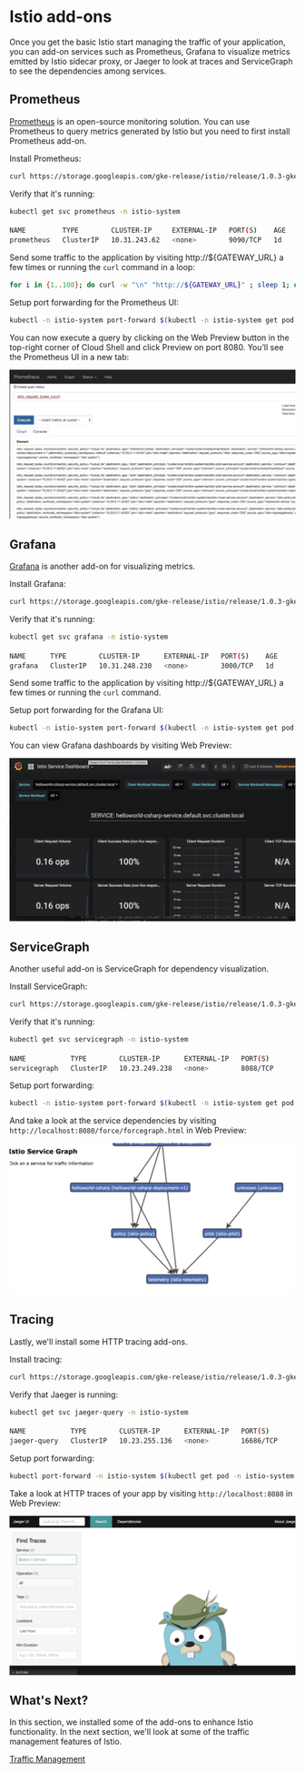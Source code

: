 # Istio add-ons
Once you get the basic Istio start managing the traffic of your application, you can add-on services such as Prometheus, Grafana to visualize metrics emitted by Istio sidecar proxy, or Jaeger to look at traces and ServiceGraph to see the dependencies among services. 

## Prometheus
[Prometheus](https://prometheus.io/) is an open-source monitoring solution. You can use Prometheus to query metrics generated by Istio but you need to first install Prometheus add-on.

Install Prometheus:
```bash
curl https://storage.googleapis.com/gke-release/istio/release/1.0.3-gke.3/patches/install-prometheus.yaml | kubectl apply -n istio-system -f -
```

Verify that it's running:
```bash
kubectl get svc prometheus -n istio-system

NAME         TYPE        CLUSTER-IP     EXTERNAL-IP   PORT(S)    AGE
prometheus   ClusterIP   10.31.243.62   <none>        9090/TCP   1d
```

Send some traffic to the application by visiting http://${GATEWAY_URL} a few times or running the `curl` command in a loop: 

```bash
for i in {1..100}; do curl -w "\n" "http://${GATEWAY_URL}" ; sleep 1; done
```

Setup port forwarding for the Prometheus UI:
```bash
kubectl -n istio-system port-forward $(kubectl -n istio-system get pod -l app=prometheus -o jsonpath='{.items[0].metadata.name}') 8080:9090
```

You can now execute a query by clicking on the Web Preview button in the top-right corner of Cloud Shell and click Preview on port 8080. You’ll see the Prometheus UI in a new tab: 

![Prometheus](./images/prometheus.png)

## Grafana
[Grafana](https://grafana.com/) is another add-on for visualizing metrics. 

Install Grafana:
```bash
curl https://storage.googleapis.com/gke-release/istio/release/1.0.3-gke.3/patches/install-grafana.yaml | kubectl apply -n istio-system -f -
```

Verify that it's running:
```bash
kubectl get svc grafana -n istio-system

NAME      TYPE        CLUSTER-IP      EXTERNAL-IP   PORT(S)    AGE
grafana   ClusterIP   10.31.248.230   <none>        3000/TCP   1d
```

Send some traffic to the application by visiting http://${GATEWAY_URL} a few times or running the `curl` command. 

Setup port forwarding for the Grafana UI:
```bash
kubectl -n istio-system port-forward $(kubectl -n istio-system get pod -l app=grafana -o jsonpath='{.items[0].metadata.name}') 8080:3000
```

You can view Grafana dashboards by visiting Web Preview:

![Grafana](./images/grafana.png)

## ServiceGraph
Another useful add-on is ServiceGraph for dependency visualization. 

Install ServiceGraph: 
```bash
curl https://storage.googleapis.com/gke-release/istio/release/1.0.3-gke.3/patches/install-servicegraph.yaml | kubectl apply -n istio-system -f -
```

Verify that it's running:
```bash
kubectl get svc servicegraph -n istio-system

NAME           TYPE        CLUSTER-IP      EXTERNAL-IP   PORT(S)
servicegraph   ClusterIP   10.23.249.238   <none>        8088/TCP
```

Setup port forwarding:
```bash
kubectl -n istio-system port-forward $(kubectl -n istio-system get pod -l app=servicegraph -o jsonpath='{.items[0].metadata.name}') 8080:8088
```
And take a look at the service dependencies by visiting `http://localhost:8080/force/forcegraph.html` in Web Preview:

![Service Graph](./images/servicegraph.png)

## Tracing
Lastly, we'll install some HTTP tracing add-ons. 

Install tracing:
```bash
curl https://storage.googleapis.com/gke-release/istio/release/1.0.3-gke.3/patches/install-tracing.yaml | kubectl apply -n istio-system -f -
```

Verify that Jaeger is running:
```bash
kubectl get svc jaeger-query -n istio-system

NAME           TYPE        CLUSTER-IP      EXTERNAL-IP   PORT(S)
jaeger-query   ClusterIP   10.23.255.136   <none>        16686/TCP
```

Setup port forwarding:
```bash
kubectl port-forward -n istio-system $(kubectl get pod -n istio-system -l app=jaeger -o jsonpath='{.items[0].metadata.name}') 8080:16686
```

Take a look at HTTP traces of your app by visiting `http://localhost:8080` in Web Preview:

![Jaeger](./images/jaeger.png)

## What's Next?
In this section, we installed some of the add-ons to enhance Istio functionality. In the next section, we'll look at some of the traffic management features of Istio.

[Traffic Management](05-traffic-management.md)